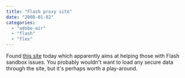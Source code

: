 ```yaml
---
title: "Flash proxy site"
date: "2008-01-02"
categories: 
  - "adobe-air"
  - "flash"
  - "flex"
---
```


Found [this site](http://nocrossdomain.com/) today which apparently aims at helping those with Flash sandbox issues. You probably wouldn't want to load any secure data through the site, but it's perhaps worth a play-around.
